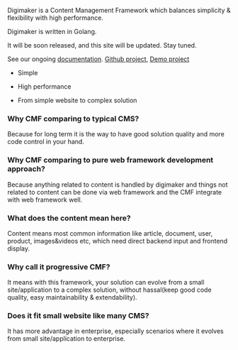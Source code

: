 

Digimaker is a Content Management Framework which balances simplicity & flexibility with high performance. 

Digimaker is written in Golang.

It will be soon released, and this site will be updated. Stay tuned.

See our ongoing [documentation](https://digimaker.org/doc). [Github project](https://github.com/digimakergo/digimaker), [Demo project](https://github.com/digimakergo/dmdemo)

- Simple

- High performance

- From simple website to complex solution


### Why CMF comparing to typical CMS?
Because for long term it is the way to have good solution quality and more code control in your hand.

### Why CMF comparing to pure web framework development approach?
Because anything related to content is handled by digimaker and things not related to content can be done via web framework and the CMF integrate with web framework well.

### What does the content mean here?
Content means most common information like article, document, user, product, images&videos etc, which need direct backend input and frontend display.

### Why call it progressive CMF?
It means with this framework, your solution can evolve from a small site/application to a complex solution, without hassal(keep good code quality, easy maintainability & extendability).

### Does it fit small website like many CMS?
It has more advantage in enterprise, especially scenarios where it evolves from small site/application to enterprise. 



